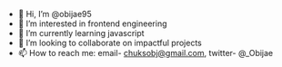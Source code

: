 - 👋 Hi, I’m @obijae95
- 👀 I’m interested in frontend engineering 
- 🌱 I’m currently learning javascript
- 💞️ I’m looking to collaborate on impactful projects
- 📫 How to reach me: email- chuksobj@gmail.com,  twitter- @_Obijae 

<!---
obijae95/obijae95 is a ✨ special ✨ repository because its `README.md` (this file) appears on your GitHub profile.
You can click the Preview link to take a look at your changes.
--->
